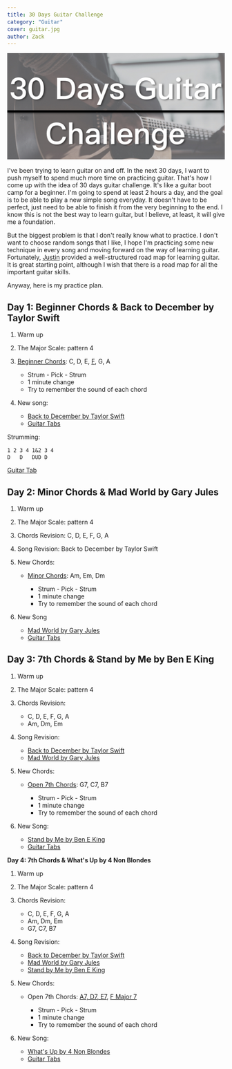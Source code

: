 ```yaml
---
title: 30 Days Guitar Challenge
category: "Guitar"
cover: guitar.jpg
author: Zack
---
```


![30 Days Guitar Challenge](guitar.jpg)

I've been trying to learn guitar on and off. In the next 30 days, I want to push myself to spend much more time on practicing guitar. That's how I come up with the idea of 30 days guitar challenge. It's like a guitar boot camp for a beginner. I'm going to spend at least 2 hours a day, and the goal is to be able to play a new simple song everyday. It doesn't have to be perfect, just need to be able to finish it from the very beginning to the end. I know this is not the best way to learn guitar, but I believe, at least, it will give me a foundation.

But the biggest problem is that I don't really know what to practice. I don't want to choose random songs that I like, I hope I'm practicing some new technique in every song and moving forward on the way of learning guitar. Fortunately, [Justin](https://www.justinguitar.com/site-map-and-lesson-structure) provided a well-structured road map for learning guitar. It is great starting point, although I wish that there is a road map for all the important guitar skills.

Anyway, here is my practice plan.

## Day 1: Beginner Chords & Back to December by Taylor Swift

1. Warm up

2. The Major Scale: pattern 4

3. [Beginner Chords](https://www.justinguitar.com/guitar-lessons/the-8-essential-beginner-chords-ch-110): C, D, E, [F](https://www.justinguitar.com/guitar-lessons/the-f-chord-ch-310), G, A

    * Strum - Pick - Strum
    * 1 minute change
    * Try to remember the sound of each chord

4. New song: 
    * [Back to December by Taylor Swift](https://www.justinguitar.com/songs/taylor-swift-back-to-december-chords-tabs-guitar-lesson-bs-406)
    * [Guitar Tabs](https://tabs.ultimate-guitar.com/tab/taylor_swift/back_to_december_chords_995361)

Strumming:
```
1 2 3 4 1&2 3 4
D   D   DUD D
```

[Guitar Tab](https://tabs.ultimate-guitar.com/tab/taylor_swift/back_to_december_chords_995361)


## Day 2: Minor Chords & Mad World by Gary Jules

1. Warm up

2. The Major Scale: pattern 4

3. Chords Revision: C, D, E, F, G, A

4. Song Revision: Back to December by Taylor Swift

5. New Chords:
    * [Minor Chords](https://www.justinguitar.com/guitar-lessons/the-8-essential-beginner-chords-ch-110): Am, Em, Dm

        * Strum - Pick - Strum
        * 1 minute change
        * Try to remember the sound of each chord

6. New Song
    * [Mad World by Gary Jules](https://tabs.ultimate-guitar.com/tab/gary_jules/mad_world_chords_97039)
    * [Guitar Tabs](https://tabs.ultimate-guitar.com/tab/gary_jules/mad_world_chords_97039)

## Day 3: 7th Chords & Stand by Me by Ben E King

1. Warm up

2. The Major Scale: pattern 4

3. Chords Revision: 
    * C, D, E, F, G, A
    * Am, Dm, Em

4. Song Revision: 
    * [Back to December by Taylor Swift](https://tabs.ultimate-guitar.com/tab/taylor_swift/back_to_december_chords_995361)
    * [Mad World by Gary Jules](https://tabs.ultimate-guitar.com/tab/gary_jules/mad_world_chords_97039)

5. New Chords:
    * [Open 7th Chords](https://www.justinguitar.com/guitar-lessons/open-7th-chords-ch-210): G7, C7, B7

        * Strum - Pick - Strum
        * 1 minute change
        * Try to remember the sound of each chord

6. New Song: 
    * [Stand by Me by Ben E King](https://www.justinguitar.com/songs/ben-e-king-stand-by-me-chords-tabs-guitar-lesson-bs-323)
    * [Guitar Tabs](https://tabs.ultimate-guitar.com/tab/ben_e_king/stand_by_me_chords_1724608)

**Day 4: 7th Chords & What's Up by 4 Non Blondes**

1. Warm up

2. The Major Scale: pattern 4

3. Chords Revision: 
    * C, D, E, F, G, A
    * Am, Dm, Em
    * G7, C7, B7

4. Song Revision: 
    * [Back to December by Taylor Swift](https://tabs.ultimate-guitar.com/tab/taylor_swift/back_to_december_chords_995361)
    * [Mad World by Gary Jules](https://tabs.ultimate-guitar.com/tab/gary_jules/mad_world_chords_97039)
    * [Stand by Me by Ben E King](https://tabs.ultimate-guitar.com/tab/ben_e_king/stand_by_me_chords_1724608)

5. New Chords:
    * Open 7th Chords: [A7, D7, E7](https://www.justinguitar.com/guitar-lessons/a7-d7-e7-chords-bc-151), [F Major 7](https://www.justinguitar.com/guitar-lessons/the-f-maj7-chord-bc-142)

        * Strum - Pick - Strum
        * 1 minute change
        * Try to remember the sound of each chord

6. New Song: 
    * [What's Up by 4 Non Blondes](https://www.justinguitar.com/songs/4-non-blondes-what-s-up-chords-tabs-guitar-lesson-bs-308)
    * [Guitar Tabs](https://tabs.ultimate-guitar.com/tab/4_non_blondes/whats_up_chords_349210)